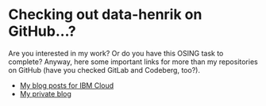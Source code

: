 # Checking out data-henrik on GitHub...?
Are you interested in my work? Or do you have this OSING task to complete? Anyway, here some important links for more than my repositories on GitHub (have you checked GitLab and Codeberg, too?).

- [My blog posts for IBM Cloud](https://www.ibm.com/cloud/blog/henrik-loeser)
- [My private blog](https://blog.4loeser.net)


